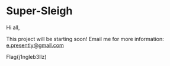 # Super-Sleigh

Hi all,

This project will be starting soon! 
Email me for more information: e.presently@gmail.com

Flag{j1ngleb3llz)
